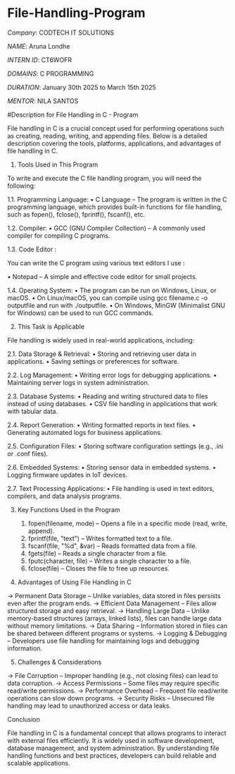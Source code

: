 # File-Handling-Program

*Company*: CODTECH IT SOLUTIONS

*NAME*: Aruna Londhe

*INTERN ID*: CT6WOFR

*DOMAINS*: C PROGRAMMING

*DURATION*: January 30th 2025 to March 15th 2025

*MENTOR*: NILA SANTOS

#Description for File Handling in C - Program

File handling in C is a crucial concept used for performing operations such as creating, reading, writing, and appending files. Below is a detailed description covering the tools, platforms, applications, and advantages of file handling in C.

1. Tools Used in This Program

To write and execute the C file handling program, you will need the following:

1.1. Programming Language:
	•	C Language – The program is written in the C programming language, which provides built-in functions for file handling, such as fopen(), fclose(), fprintf(), fscanf(), etc.

1.2. Compiler:
	•	GCC (GNU Compiler Collection) – A commonly used compiler for compiling C programs.

1.3. Code Editor :

You can write the C program using various text editors I use :

•	Notepad – A simple and effective code editor for small projects.

1.4. Operating System:
	•	The program can be run on Windows, Linux, or macOS.
	•	On Linux/macOS, you can compile using gcc filename.c -o outputfile and run with ./outputfile.
	•	On Windows, MinGW (Minimalist GNU for Windows) can be used to run GCC commands.

2. This Task is Applicable

File handling is widely used in real-world applications, including:

2.1. Data Storage & Retrieval:
	•	Storing and retrieving user data in applications.
	•	Saving settings or preferences for software.

2.2. Log Management:
	•	Writing error logs for debugging applications.
	•	Maintaining server logs in system administration.

2.3. Database Systems:
	•	Reading and writing structured data to files instead of using databases.
	•	CSV file handling in applications that work with tabular data.

2.4. Report Generation:
	•	Writing formatted reports in text files.
	•	Generating automated logs for business applications.

2.5. Configuration Files:
	•	Storing software configuration settings (e.g., .ini or .conf files).

2.6. Embedded Systems:
	•	Storing sensor data in embedded systems.
	•	Logging firmware updates in IoT devices.

2.7. Text Processing Applications:
	•	File handling is used in text editors, compilers, and data analysis programs.

3. Key Functions Used in the Program
	1.	fopen(filename, mode) – Opens a file in a specific mode (read, write, append).
	2.	fprintf(file, "text") – Writes formatted text to a file.
	3.	fscanf(file, "%d", &var) – Reads formatted data from a file.
	4.	fgets(file) – Reads a single character from a file.
	5.	fputc(character, file) – Writes a single character to a file.
	6.	fclose(file) – Closes the file to free up resources.

4. Advantages of Using File Handling in C

-> Permanent Data Storage – Unlike variables, data stored in files persists even after the program ends.
-> Efficient Data Management – Files allow structured storage and easy retrieval.
-> Handling Large Data – Unlike memory-based structures (arrays, linked lists), files can handle large data without memory limitations.
-> Data Sharing – Information stored in files can be shared between different programs or systems.
-> Logging & Debugging – Developers use file handling for maintaining logs and debugging information.

5. Challenges & Considerations

-> File Corruption – Improper handling (e.g., not closing files) can lead to data corruption.
-> Access Permissions – Some files may require specific read/write permissions.
-> Performance Overhead – Frequent file read/write operations can slow down programs.
-> Security Risks – Unsecured file handling may lead to unauthorized access or data leaks.

Conclusion

File handling in C is a fundamental concept that allows programs to interact with external files efficiently. It is widely used in software development, database management, and system administration. By understanding file handling functions and best practices, developers can build reliable and scalable applications.
